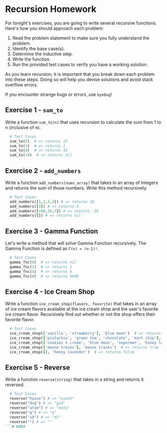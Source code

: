 # Recursion Homework

For tonight's exercises, you are going to write several recursive functions.
Here's how you should approach each problem:

  1. Read the problem statement to make sure you fully understand the problem.
  2. Identify the base case(s).
  3. Determine the inductive step.
  4. Write the function.
  5. Run the provided test cases to verify you have a working solution.

As you learn recursion, it is important that you break down each problem into
these steps.  Doing so will help you devise solutions and avoid stack overflow
errors.  

If you encounter strange bugs or errors, use `byebug`!  

## Exercise 1 - `sum_to`

Write a function `sum_to(n)` that uses recursion to calculate the sum from 1 to
n (inclusive of n).  

```ruby
  # Test Cases
  sum_to(5)  # => returns 15
  sum_to(1)  # => returns 1
  sum_to(9)  # => returns 45
  sum_to(-8)  # => returns nil
```

## Exercise 2 - `add_numbers`

Write a function `add_numbers(nums_array)` that takes in an array of Integers
and returns the sum of those numbers.  Write this method recursively.  

```ruby
  # Test Cases
  add_numbers([1,2,3,4]) # => returns 10
  add_numbers([3]) # => returns 3
  add_numbers([-80,34,7]) # => returns -39
  add_numbers([]) # => returns nil
```

## Exercise 3 - Gamma Function

Let's write a method that will solve Gamma Function recursively.  The Gamma
Function is defined as `Γ(n) = (n-1)!`.  

```ruby
  # Test Cases
  gamma_fnc(0)  # => returns nil
  gamma_fnc(1)  # => returns 1
  gamma_fnc(4)  # => returns 6
  gamma_fnc(8)  # => returns 5040
```

## Exercise 4 - Ice Cream Shop

Write a function `ice_cream_shop(flavors, favorite)` that takes in an array of
ice cream flavors available at the ice cream shop and the user's favorite ice
cream flavor. Recursively find out whether or not the shop offers their favorite
flavor.

```ruby
  # Test Cases
  ice_cream_shop(['vanilla', 'strawberry'], 'blue moon')  # => returns false
  ice_cream_shop(['pistachio', 'green tea', 'chocolate', 'mint chip'], 'green tea')  # => returns true
  ice_cream_shop(['cookies n cream', 'blue moon', 'superman', 'honey lavender', 'sea salt caramel'], 'pistachio')  # => returns false
  ice_cream_shop(['moose tracks'], 'moose tracks')  # => returns true
  ice_cream_shop([], 'honey lavender')  # => returns false
```

## Exercise 5 - Reverse

Write a function `reverse(string)` that takes in a string and returns it
reversed.

```ruby
  # Test Cases
  reverse("house") # => "esuoh"
  reverse("dog") # => "god"
  reverse("atom") # => "mota"
  reverse("q") # => "q"
  reverse("id") # => "di"
  reverse("") # => ""
```# W3D3
